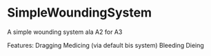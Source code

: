 SimpleWoundingSystem
====================

A simple wounding system ala A2 for A3

Features:
Dragging
Medicing (via default bis system)
Bleeding
Dieing
